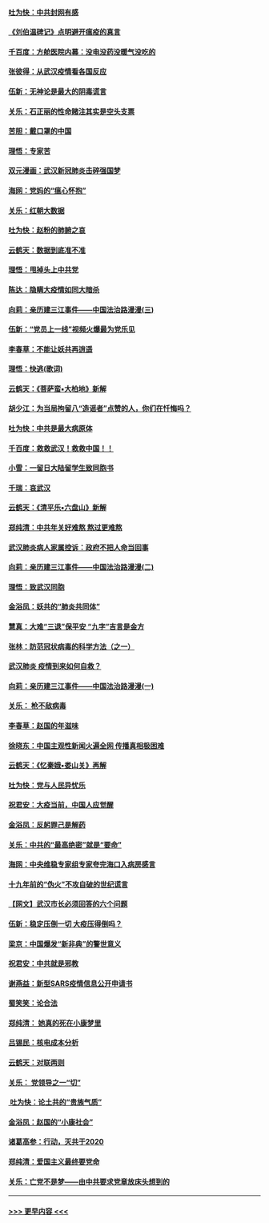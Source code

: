 #### [吐为快：中共封网有感](../pages/nsc993/n11852575.md?t=02080944) 
#### [《刘伯温碑记》点明避开瘟疫的真言](../pages/nsc993/n11852128.md?t=02080944) 
#### [千百度：方舱医院内幕：没电没药没暖气没吃的](../pages/nsc993/n11850211.md?t=02080944) 
#### [张彼得：从武汉疫情看各国反应](../pages/nsc993/n11850102.md?t=02080944) 
#### [伍新：无神论是最大的阴毒谎言](../pages/nsc993/n11846129.md?t=02080944) 
#### [关乐：石正丽的性命赌注其实是空头支票](../pages/nsc993/n11846109.md?t=02080944) 
#### [苦胆：戴口罩的中国](../pages/nsc993/n11845576.md?t=02080944) 
#### [理悟：专家苦](../pages/nsc993/n11845564.md?t=02080944) 
#### [双元漫画：武汉新冠肺炎击碎强国梦](../pages/nsc993/n11843320.md?t=02080944) 
#### [海网：党妈的“瘟心怀抱”](../pages/nsc993/n11840740.md?t=02080944) 
#### [关乐：红朝大数据](../pages/nsc993/n11840675.md?t=02080944) 
#### [吐为快：赵粉的肺腑之哀](../pages/nsc993/n11840618.md?t=02080944) 
#### [云鹤天：数据到底准不准](../pages/nsc993/n11840325.md?t=02080944) 
#### [理悟：甩掉头上中共党](../pages/nsc993/n11838826.md?t=02080944) 
#### [陈达：隐瞒大疫情如同大暗杀](../pages/nsc993/n11838771.md?t=02080944) 
#### [向莉：亲历建三江事件——中国法治路漫漫(三)](../pages/nsc993/n11831825.md?t=02080944) 
#### [伍新：“党员上一线”视频火爆最为党乐见](../pages/nsc993/n11838200.md?t=02080944) 
#### [李春草：不能让妖共再逍遥](../pages/nsc993/n11838102.md?t=02080944) 
#### [理悟：快逃(歌词)](../pages/nsc993/n11838083.md?t=02080944) 
#### [云鹤天：《菩萨蛮▪大柏地》新解](../pages/nsc993/n11838059.md?t=02080944) 
#### [胡少江：为当局拘留八“造谣者”点赞的人，你们在忏悔吗？](../pages/nsc993/n11836801.md?t=02080944) 
#### [吐为快：中共是最大病原体](../pages/nsc993/n11836748.md?t=02080944) 
#### [千百度：救救武汉！救救中国！！](../pages/nsc993/n11836145.md?t=02080944) 
#### [小雪：一留日大陆留学生致同胞书](../pages/nsc993/n11834624.md?t=02080944) 
#### [千瑞：哀武汉](../pages/nsc993/n11833647.md?t=02080944) 
#### [云鹤天：《清平乐▪六盘山》新解](../pages/nsc993/n11833611.md?t=02080944) 
#### [郑纯清：中共年关好难熬 熬过更难熬](../pages/nsc993/n11833489.md?t=02080944) 
#### [武汉肺炎病人家属控诉：政府不把人命当回事](../pages/nsc993/n11833205.md?t=02080944) 
#### [向莉：亲历建三江事件——中国法治路漫漫(二)](../pages/nsc993/n11829102.md?t=02080944) 
#### [理悟：致武汉同胞](../pages/nsc993/n11831522.md?t=02080944) 
#### [金浴凤：妖共的“肺炎共同体”](../pages/nsc993/n11829448.md?t=02080944) 
#### [慧真：大难“三退”保平安 “九字”吉言是金方](../pages/nsc993/n11829501.md?t=02080944) 
#### [张林：防范冠状病毒的科学方法（之一）](../pages/nsc993/n11828618.md?t=02080944) 
#### [武汉肺炎 疫情到来如何自救？](../pages/nsc993/n11827632.md?t=02080944) 
#### [向莉：亲历建三江事件——中国法治路漫漫(一)](../pages/nsc993/n11827190.md?t=02080944) 
#### [关乐： 枪不敌病毒](../pages/nsc993/n11826746.md?t=02080944) 
#### [李春草：赵国的年滋味](../pages/nsc993/n11826321.md?t=02080944) 
#### [徐晓东：中国主观性新闻火遍全网 传播真相极困难](../pages/nsc993/n11826508.md?t=02080944) 
#### [云鹤天：《忆秦娥▪娄山关》再解](../pages/nsc993/n11824682.md?t=02080944) 
#### [吐为快：党与人民异忧乐](../pages/nsc993/n11824660.md?t=02080944) 
#### [祝君安：大疫当前，中国人应觉醒](../pages/nsc993/n11821946.md?t=02080944) 
#### [金浴凤：反躬罪己是解药](../pages/nsc993/n11820280.md?t=02080944) 
#### [关乐：中共的“最高绝密”就是“要命”](../pages/nsc993/n11816946.md?t=02080944) 
#### [海网：中央维稳专家组专家夸完海口入病房感言](../pages/nsc993/n11815138.md?t=02080944) 
#### [十九年前的“伪火”不攻自破的世纪谎言](../pages/nsc993/n11813238.md?t=02080944) 
#### [【网文】武汉市长必须回答的六个问题](../pages/nsc993/n11813848.md?t=02080944) 
#### [伍新：稳定压倒一切 大疫压得倒吗？](../pages/nsc993/n11812634.md?t=02080944) 
#### [梁京：中国爆发“新非典”的警世意义](../pages/nsc993/n11812554.md?t=02080944) 
#### [祝君安：中共就是邪教](../pages/nsc993/n11812431.md?t=02080944) 
#### [谢燕益：新型SARS疫情信息公开申请书](../pages/nsc993/n11808840.md?t=02080944) 
#### [蜀笑笑：论合法](../pages/nsc993/n11808064.md?t=02080944) 
#### [郑纯清： 她真的死在小康梦里](../pages/nsc993/n11806623.md?t=02080944) 
#### [吕锡民：核电成本分析](../pages/nsc993/n11806284.md?t=02080944) 
#### [云鹤天：对联两则](../pages/nsc993/n11805957.md?t=02080944) 
#### [关乐： 党领导之一“切”](../pages/nsc993/n11804505.md?t=02080944) 
#### [ 吐为快：论土共的“贵族气质”](../pages/nsc993/n11804490.md?t=02080944) 
#### [金浴凤：赵国的“小康社会”](../pages/nsc993/n11804452.md?t=02080944) 
#### [诸葛高参：行动，灭共于2020](../pages/nsc993/n11804120.md?t=02080944) 
#### [郑纯清：爱国主义最终要党命](../pages/nsc993/n11802197.md?t=02080944) 
#### [关乐：亡党不是梦——由中共要求党章放床头想到的](../pages/nsc993/n11802156.md?t=02080944) 

----
#### [ >>> 更早内容 <<< ](../indexes/nsc993-earlier.md)
